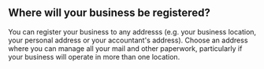 ## Where will your business be registered?
You can register your business to any addresss (e.g. your business location, your personal address or your accountant's address). Choose an address where you can manage all your mail and other paperwork, particularly if your business will operate in more than one location.
